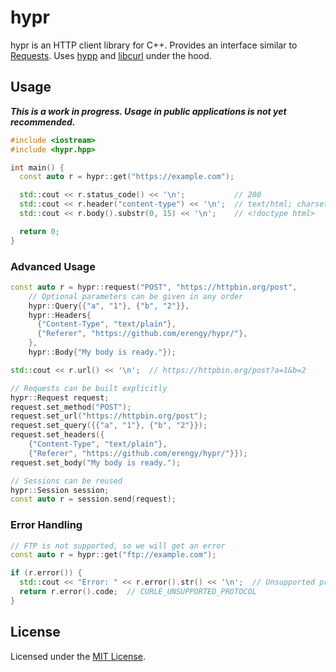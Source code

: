 # hypr

hypr is an HTTP client library for C++. Provides an interface similar to [Requests](https://requests.readthedocs.io/). Uses [hypp](https://github.com/erengy/hypp/) and [libcurl](https://curl.haxx.se/) under the hood.

## Usage

***This is a work in progress. Usage in public applications is not yet recommended.***

```cpp
#include <iostream>
#include <hypr.hpp>

int main() {
  const auto r = hypr::get("https://example.com");

  std::cout << r.status_code() << '\n';           // 200
  std::cout << r.header("content-type") << '\n';  // text/html; charset=UTF-8
  std::cout << r.body().substr(0, 15) << '\n';    // <!doctype html>

  return 0;
}
```

### Advanced Usage

```cpp
const auto r = hypr::request("POST", "https://httpbin.org/post",
    // Optional parameters can be given in any order
    hypr::Query{{"a", "1"}, {"b", "2"}},
    hypr::Headers{
      {"Content-Type", "text/plain"},
      {"Referer", "https://github.com/erengy/hypr/"},
    },
    hypr::Body{"My body is ready."});

std::cout << r.url() << '\n';  // https://httpbin.org/post?a=1&b=2
```

```cpp
// Requests can be built explicitly
hypr::Request request;
request.set_method("POST");
request.set_url("https://httpbin.org/post");
request.set_query({{"a", "1"}, {"b", "2"}});
request.set_headers({
    {"Content-Type", "text/plain"},
    {"Referer", "https://github.com/erengy/hypr/"}});
request.set_body("My body is ready.");

// Sessions can be reused
hypr::Session session;
const auto r = session.send(request);
```

### Error Handling

```cpp
// FTP is not supported, so we will get an error
const auto r = hypr::get("ftp://example.com");

if (r.error()) {
  std::cout << "Error: " << r.error().str() << '\n';  // Unsupported protocol
  return r.error().code;  // CURLE_UNSUPPORTED_PROTOCOL
}
```

## License

Licensed under the [MIT License](https://opensource.org/licenses/MIT).
